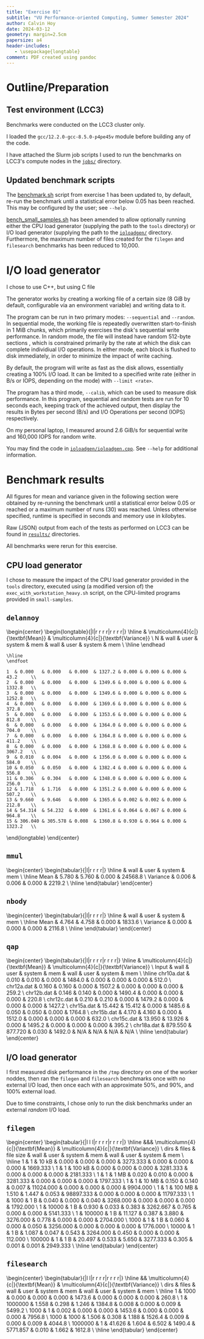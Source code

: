 ```yaml
---
title: "Exercise 01"
subtitle: "VU Performance-oriented Computing, Summer Semester 2024"
author: Calvin Hoy
date: 2024-03-12
geometry: margin=2.5cm
papersize: a4
header-includes:
   - \usepackage{longtable}
comment: PDF created using pandoc
---
```


# Outline/Preparation

## Test environment (LCC3)

Benchmarks were conducted on the LCC3 cluster only.

I loaded the `gcc/12.2.0-gcc-8.5.0-p4pe45v` module before building any of the
code.

I have attached the Slurm job scripts I used to run the benchmarks on LCC3's
compute nodes in the [`jobs/`](jobs) directory.

## Updated benchmark scripts

The [benchmark.sh](benchmark.sh) script from exercise 1 has been updated to, by
default, re-run the benchmark until a statistical error below 0.05 has been
reached. This may be configured by the user; see `--help`.

[bench\_small\_samples.sh](bench_small_samples.sh) has been amended to allow
optionally running either the CPU load generator (supplying the path to the
`tools` directory) or I/O load generator (supplying the path to the
[`ioloadgen/`](ioloadgen) directory. Furthermore, the maximum number of files
created for the `filegen` and `filesearch` benchmarks has been reduced to
10,000.

# I/O load generator

I chose to use C++, but using C file 

The generator works by creating a working file of a certain size (8 GiB by
default, configurable via an environment variable) and writing data to it.

The program can be run in two primary modes: `--sequential` and `--random`. In
sequential mode, the working file is repeatedly overwritten start-to-finish in 1
MiB chunks, which primarily exercises the disk's sequential write performance.
In random mode, the file will instead have random 512-byte sections , which is
constrained primarily by the rate at which the disk can complete individiual I/O
operations. In either mode, each block is flushed to disk immediately, in order
to minimize the impact of write caching.

By default, the program will write as fast as the disk allows, essentially
creating a 100% I/O load. It can be limited to a specified write rate (either in
B/s or IOPS, depending on the mode) with `--limit <rate>`.

The program has a third mode, `--calib`, which can be used to measure disk
performance. In this program, sequential and random tests are run for 10 seconds
each, keeping track of the achieved output, then display the results in Bytes
per second (B/s) and I/O Operations per second (IOPS) respectively.

On my personal laptop, I measured around 2.6 GiB/s for sequential write and
160,000 IOPS for random write.

You may find the code in [`ioloadgen/ioloadgen.cpp`](ioloadgen/ioloadgen.cpp).
See `--help` for additional information.

# Benchmark results

All figures for mean and variance given in the following section were obtained
by re-running the benchmark until a statistical error below 0.05 or reached or a
maximum number of runs (30) was reached. Unless otherwise specified, runtime is
specified in seconds and memory use in kilobytes.

Raw (JSON) output from each of the tests as performed on LCC3 can be found in
[`results/`](results) directories.

All benchmarks were rerun for this exercise.

## CPU load generator

I chose to measure the impact of the CPU load generator provided in the `tools`
directory, executed using (a modified version of) the
`exec_with_workstation_heavy.sh` script, on the CPU-limited programs provided in
`small-samples`.

## `delannoy`

\begin{center}
\begin{longtable}{|l|r r r r|r r r r|}
    \hline
    & \multicolumn{4}{c|}{\textbf{Mean}} & \multicolumn{4}{c|}{\textbf{Variance}} \\
    N & wall & user & system & mem & wall & user & system & mem \\
    \hline
    \endhead

    \hline
    \endfoot

    1  & 0.000   & 0.000   & 0.000  & 1327.2 & 0.000 & 0.000 & 0.000 & 43.2     \\
    2  & 0.000   & 0.000   & 0.000  & 1349.6 & 0.000 & 0.000 & 0.000 & 1332.8   \\
    3  & 0.000   & 0.000   & 0.000  & 1349.6 & 0.000 & 0.000 & 0.000 & 1252.8   \\
    4  & 0.000   & 0.000   & 0.000  & 1369.6 & 0.000 & 0.000 & 0.000 & 372.8    \\
    5  & 0.000   & 0.000   & 0.000  & 1353.6 & 0.000 & 0.000 & 0.000 & 812.8    \\
    6  & 0.000   & 0.000   & 0.000  & 1364.0 & 0.000 & 0.000 & 0.000 & 704.0    \\
    7  & 0.000   & 0.000   & 0.000  & 1364.8 & 0.000 & 0.000 & 0.000 & 411.2    \\
    8  & 0.000   & 0.000   & 0.000  & 1368.8 & 0.000 & 0.000 & 0.000 & 3067.2   \\
    9  & 0.010   & 0.004   & 0.000  & 1356.0 & 0.000 & 0.000 & 0.000 & 584.0    \\
    10 & 0.050   & 0.050   & 0.000  & 1382.4 & 0.000 & 0.000 & 0.000 & 556.8    \\
    11 & 0.306   & 0.304   & 0.000  & 1348.0 & 0.000 & 0.000 & 0.000 & 256.0    \\
    12 & 1.718   & 1.716   & 0.000  & 1351.2 & 0.000 & 0.000 & 0.000 & 507.2    \\
    13 & 9.660   & 9.646   & 0.000  & 1365.6 & 0.002 & 0.002 & 0.000 & 212.8    \\
    14 & 54.314  & 54.232  & 0.000  & 1361.6 & 0.064 & 0.067 & 0.000 & 964.8    \\
    15 & 306.040 & 305.578 & 0.008  & 1360.8 & 0.930 & 0.964 & 0.000 & 1323.2   \\
\end{longtable}
\end{center}

## `mmul`

\begin{center}
\begin{tabular}{|l|r r r r|}
    \hline
    & wall & user & system & mem \\
    \hline
    Mean     & 5.780 & 5.760 & 0.000 & 24568.8      \\
    Variance & 0.006 & 0.006 & 0.000 & 2219.2       \\
    \hline
\end{tabular}
\end{center}

## `nbody`

\begin{center}
\begin{tabular}{|l|r r r r|}
    \hline
    & wall & user & system & mem \\
    \hline
    Mean     & 4.764 & 4.758 & 0.000 & 1833.6   \\
    Variance & 0.000 & 0.000 & 0.000 & 2116.8   \\
    \hline
\end{tabular}
\end{center}

## `qap`

\begin{center}
\begin{tabular}{|l|r r r r|r r r r|}
    \hline
    & \multicolumn{4}{c|}{\textbf{Mean}} & \multicolumn{4}{c|}{\textbf{Variance}}       \\
    Input & wall & user & system & mem & wall & user & system & mem \\
    \hline
    chr10a.dat & 0.010   & 0.010   & 0.000 & 1484.0 & 0.000 & 0.000 & 0.000 & 512.0     \\
    chr12a.dat & 0.160   & 0.160   & 0.000 & 1507.2 & 0.000 & 0.000 & 0.000 & 259.2     \\
    chr12b.dat & 0.146   & 0.140   & 0.000 & 1490.4 & 0.000 & 0.000 & 0.000 & 220.8     \\
    chr12c.dat & 0.210   & 0.210   & 0.000 & 1479.2 & 0.000 & 0.000 & 0.000 & 1427.2    \\
    chr15a.dat & 15.442  & 15.412  & 0.000 & 1485.6 & 0.050 & 0.050 & 0.000 & 1764.8    \\
    chr15b.dat & 4.170   & 4.160   & 0.000 & 1512.0 & 0.000 & 0.000 & 0.000 & 632.0     \\
    chr15c.dat & 13.950  & 13.926  & 0.000 & 1495.2 & 0.000 & 0.000 & 0.000 & 395.2     \\
    chr18a.dat & 879.550 & 877.720 & 0.030 & 1492.0 & N/A   & N/A   & N/A   & N/A       \\
    \hline
\end{tabular}
\end{center}

## I/O load generator

I first measured disk performance in the `/tmp` directory on one of the worker
noddes, then ran the `filegen` and `filesearch` benchmarks once with no external
I/O load, then once each with an approximate 50%, and 90%, and 100% external load.

Due to time constraints, I chose only to run the disk benchmarks under an
external *random* I/O load.

## `filegen`

\begin{center}
\begin{tabular}{|l l l|r r r r|r r r r|}
    \hline
    &&& \multicolumn{4}{c|}{\textbf{Mean}} & \multicolumn{4}{c|}{\textbf{Variance}} \\
    dirs & files & file size & wall & user & system & mem & wall & user & system & mem \\
    \hline
    1      & 1      & 10 kB  & 0.000  & 0.000 & 0.000 & 3273.333  & 0.000 & 0.000 & 0.000 & 1669.333    \\
    1      & 1      & 100 kB & 0.000  & 0.000 & 0.000 & 3281.333  & 0.000 & 0.000 & 0.000 & 2181.333    \\
    1      & 1      & 1 MB   & 0.020  & 0.010 & 0.000 & 3281.333  & 0.000 & 0.000 & 0.000 & 1797.333    \\
    1      & 1      & 10 MB  & 0.150  & 0.140 & 0.007 & 11024.000 & 0.000 & 0.000 & 0.000 & 9904.000    \\
    1      & 1      & 100 MB & 1.510  & 1.447 & 0.053 & 98897.333 & 0.000 & 0.000 & 0.000 & 11797.333   \\
    1      & 1000   & 1 B    & 0.040  & 0.000 & 0.040 & 3268.000  & 0.000 & 0.000 & 0.000 & 1792.000    \\
    1      & 10000  & 1 B    & 0.930  & 0.033 & 0.383 & 3262.667  & 0.765 & 0.000 & 0.000 & 5141.333    \\
    1      & 100000 & 1 B    & 11.127 & 0.387 & 3.880 & 3276.000  & 0.778 & 0.000 & 0.000 & 2704.000    \\
    1000   & 1      & 1 B    & 0.060  & 0.000 & 0.050 & 3256.000  & 0.000 & 0.000 & 0.000 & 1776.000    \\
    10000  & 1      & 1 B    & 1.087  & 0.047 & 0.543 & 3264.000  & 0.450 & 0.000 & 0.000 & 112.000     \\
    100000 & 1      & 1 B    & 20.497 & 0.533 & 5.650 & 3277.333  & 0.305 & 0.001 & 0.001 & 2949.333    \\
    \hline
\end{tabular}
\end{center}

## `filesearch`

\begin{center}
\begin{tabular}{|l l|r r r r|r r r r|}
    \hline
    && \multicolumn{4}{c|}{\textbf{Mean}} & \multicolumn{4}{c|}{\textbf{Variance}} \\
    dirs & files & wall & user & system & mem & wall & user & system & mem \\
    \hline
    1       & 1000    & 0.000  & 0.000 & 0.000 & 1473.6 & 0.000    & 0.000 & 0.000 & 260.8  \\
    1       & 1000000 & 1.558  & 0.298 & 1.246 & 1384.8 & 0.008    & 0.000 & 0.009 & 5499.2 \\
    1000    & 1       & 0.002  & 0.000 & 0.000 & 1453.6 & 0.000    & 0.000 & 0.000 & 7956.8 \\
    1000    & 1000    & 1.506  & 0.308 & 1.188 & 1526.4 & 0.009    & 0.000 & 0.009 & 4044.8 \\
    1000000 & 1       & 41.626 & 1.604 & 6.502 & 1490.4 & 5771.857 & 0.010 & 1.662 & 1612.8 \\
    \hline
\end{tabular}
\end{center}
